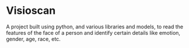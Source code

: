 # Visioscan


A project built using python, and various libraries and models, to read the features of the face of a person and identify certain details like emotion, gender, age, race, etc.
